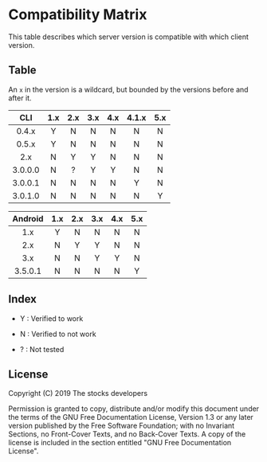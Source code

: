 # Compatibility Matrix

This table describes which server version is compatible with which client
version.

## Table

An `x` in the version is a wildcard, but bounded by the versions before
and after it.

|   CLI   | 1.x | 2.x | 3.x | 4.x | 4.1.x | 5.x |
|:-------:|:---:|:---:|:---:|:---:|:-----:|:---:|
| 0.4.x   |  Y  |  N  |  N  |  N  |   N   |  N  |
| 0.5.x   |  Y  |  N  |  N  |  N  |   N   |  N  |
| 2.x     |  N  |  Y  |  Y  |  N  |   N   |  N  |
| 3.0.0.0 |  N  |  ?  |  Y  |  Y  |   N   |  N  |
| 3.0.0.1 |  N  |  N  |  N  |  N  |   Y   |  N  |
| 3.0.1.0 |  N  |  N  |  N  |  N  |   N   |  Y  |

| Android | 1.x | 2.x | 3.x | 4.x | 5.x |
|:-------:|:---:|:---:|:---:|:---:|:---:|
| 1.x     |  Y  |  N  |  N  |  N  |  N  |
| 2.x     |  N  |  Y  |  Y  |  N  |  N  |
| 3.x     |  N  |  N  |  Y  |  Y  |  N  |
| 3.5.0.1 |  N  |  N  |  N  |  N  |  Y  |

## Index

 - Y : Verified to work

 - N : Verified to not work

- ? : Not tested

## License

Copyright (C)  2019  The stocks developers

Permission is granted to copy, distribute and/or modify this document
under the terms of the GNU Free Documentation License, Version 1.3
or any later version published by the Free Software Foundation;
with no Invariant Sections, no Front-Cover Texts, and no Back-Cover Texts.
A copy of the license is included in the section entitled "GNU
Free Documentation License".

